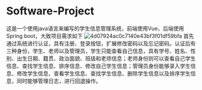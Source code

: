 # Software-Project
这是一个使用java语言来编写的学生信息管理系统，前端使用Vue，后端使用Spring boot，大致项目需求如下
![4d07924ac0c7140e43bf3f01df59bfa](https://github.com/xiaosongshu112/Software-Project/assets/113812799/8f2f323c-9145-4bf2-9fc3-d55f5e94fdb4)
首先通过系统进行认证，具有注册、登录按钮，扩展修改密码以及忘记密码。认证后有三种身份，学生、老师以及管理员，学生只能查看自己信息，具有学号、姓名、性别、出生日期、籍贯、政治面貌、班级和老师信息；老师身份则可以查看自己学生信息、查找学生信息、排序信息、修改自己学生信息；管理员身份能够录入学生信息、修改学生信息、查看学生信息、查找学生信息、删除学生信息以及排序学生信息，同时能够管理日志，进行回退操作。
